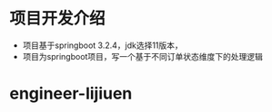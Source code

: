 # 项目开发介绍


* 项目基于springboot 3.2.4，jdk选择11版本， 
* 项目为springboot项目，写一个基于不同订单状态维度下的处理逻辑


# engineer-lijiuen
